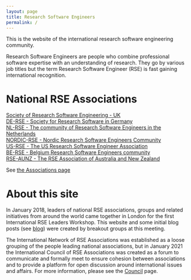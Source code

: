 ```yaml
---
layout: page
title: Research Software Engineers
permalink: /
---
```


This is the website of the international research software engineering community.  

Research Software Engineers are people who combine professional software expertise with an understanding of research. They go by various job titles but the term Research Software Engineer (RSE) is fast gaining international recognition.

# National RSE Associations

[Society of Research Software Engineering - UK](https://society-rse.org/)  <br />
[DE-RSE - Society for Research Software in Germany](http://de-rse.org)  <br />
[NL-RSE - The community of Research Software Engineers in the Netherlands](http://nl-rse.org)  <br />
[NORDIC-RSE - Nordic Research Software Engineers Community](http://nordic-rse.org/) <br />
[US-RSE - The US Research Software Engineer Association](http://us-rse.org/) <br />
[BE-RSE - Belgium Research Software Engineers community](https://be-rse.org/) <br />
[RSE-AUNZ - The RSE Association of Australia and New Zealand](https://rse-aunz.github.io/) <br />

See [the Associations page](http://researchsoftware.org/assoc.html)

# About this site

In January 2018, leaders of national RSE associations, groups and related initiatives from around the world came together in London for the first International RSE Leaders Workshop. This website and some initial blog posts (see [blog](https://researchsoftware.org/blog.html)) were created by breakout groups at this meeting.

The International Network of RSE Associations was established as a loose grouping of the people leading national associations, but in January 2021 the
International Council of RSE Associations was created as a forum to communicate and formally meet to ensure cohesion between associations and to provide a platform
for open discussion around international issues and affairs. For more information, please see the [Council](https://researchsoftware.org/council.html) page.
